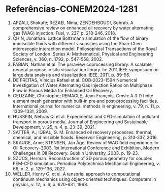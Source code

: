 # Referências-CONEM2024-1281

1. AFZALI, Shokufe; REZAEI, Nima; ZENDEHBOUDI, Sohrab. A comprehensive review on enhanced oil recovery by water alternating gas (WAG) injection. Fuel, v. 227, p. 218-246, 2018.
2. CHIN, Jonathan. Lattice Boltzmann simulation of the flow of binary immiscible fluids with different viscosities using the Shan-Chen microscopic interaction model. Philosophical Transactions of the Royal Society of London. Series A: Mathematical, Physical and Engineering Sciences, v. 360, n. 1792, p. 547-558, 2002.
3. FABIAN, Nathan et al. The paraview coprocessing library: A scalable, general purpose in situ visualization library. In: 2011 IEEE symposium on large data analysis and visualization. IEEE, 2011. p. 89-96.
4. DE FREITAS, Vinícius Rafael et al. COB-2023-1594 Numerical Investigation of Water Alternating Gas Injection Ratios on Multiphase Flow in Porous Media for Enhanced Oil Recovery.
5. GEUZAINE, Christophe; REMACLE, Jean‐François. Gmsh: A 3‐D finite element mesh generator with built‐in pre‐and post‐processing facilities. International journal for numerical methods in engineering, v. 79, n. 11, p. 1309-1331, 2009.
6. HUSSEIN, Nebras Q. et al. Experimental and CFD-simulation of pollutant transport in porous media. Journal of Engineering and Sustainable Development, v. 25, n. 4, p. 23-39, 2021.
7. SATTER, A.; IQBAL, G. M. Enhanced oil recovery processes: thermal, chemical, and miscible floods. Reservoir Engineering, p. 313-337, 2016.
8. SKAUGE, Arne; STENSEN, Jan Åge. Review of WAG field experience. In: Oil Recovery–2003, 1st International Conference and Exhibition, Modern Challenges in Oil Recovery. Gubkin University, 2003. p. 19-23.
9. SZŰCS, Herman. Reconstruction of 3D porous geometry for coupled FEM-CFD simulation. Periodica Polytechnica Mechanical Engineering, v. 66, n. 2, p. 129-136, 2022.
10. WELLER, Henry G. et al. A tensorial approach to computational continuum mechanics using object-oriented techniques. Computers in physics, v. 12, n. 6, p. 620-631, 1998.
